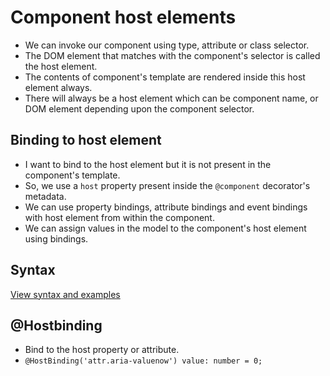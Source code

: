 # Component host elements

- We can invoke our component using type, attribute or class selector.
- The DOM element that matches with the component's selector is called the host element.
- The contents of component's template are rendered inside this host element always.
- There will always be a host element which can be component name, or DOM element depending upon the component selector.

## Binding to host element

- I want to bind to the host element but it is not present in the component's template.
- So, we use a `host` property present inside the `@component` decorator's metadata.
- We can use property bindings, attribute bindings and event bindings with host element from within the component.
- We can assign values in the model to the component's host element using bindings.

## Syntax

[View syntax and examples](https://angular.dev/guide/components/host-elements)


## @Hostbinding

- Bind to the host property or attribute.
- `@HostBinding('attr.aria-valuenow') value: number = 0;`
